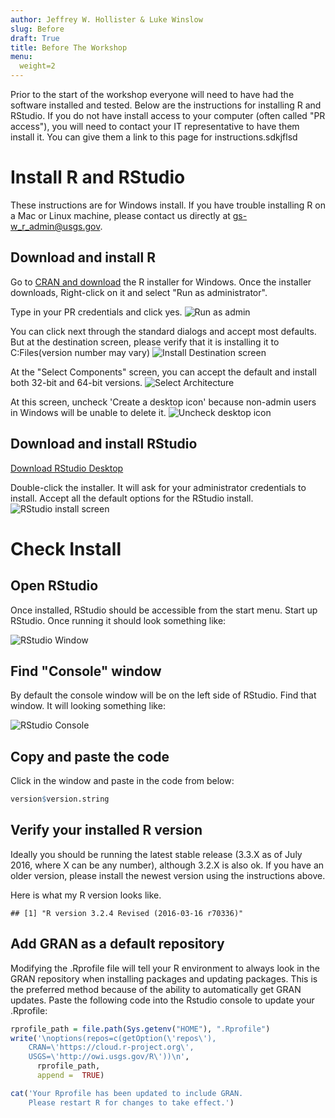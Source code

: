 ```yaml
---
author: Jeffrey W. Hollister & Luke Winslow
slug: Before
draft: True
title: Before The Workshop
menu:
  weight=2
---
```


Prior to the start of the workshop everyone will need to have had the software installed and tested. Below are the instructions for installing R and RStudio. If you do not have install access to your computer (often called "PR access"), you will need to contact your IT representative to have them install it. You can give them a link to this page for instructions.sdkjflsd

Install R and RStudio
=====================

These instructions are for Windows install. If you have trouble installing R on a Mac or Linux machine, please contact us directly at <gs-w_r_admin@usgs.gov>.

Download and install R
----------------------

Go to [CRAN and download](http://cran.rstudio.com/bin/windows/base/) the R installer for Windows. Once the installer downloads, Right-click on it and select "Run as administrator".

Type in your PR credentials and click yes. ![Run as admin](figure/install_open_as_admin.png)

You can click next through the standard dialogs and accept most defaults. But at the destination screen, please verify that it is installing it to C:Files(version number may vary) ![Install Destination screen](figure/install_destination.png)

At the "Select Components" screen, you can accept the default and install both 32-bit and 64-bit versions. ![Select Architecture](figure/install_arch_window.png)

At this screen, uncheck 'Create a desktop icon' because non-admin users in Windows will be unable to delete it. ![Uncheck desktop icon](figure/install_tasks.png)

Download and install RStudio
----------------------------

[Download RStudio Desktop](http://www.rstudio.com/products/rstudio/download/)

Double-click the installer. It will ask for your administrator credentials to install. Accept all the default options for the RStudio install. ![RStudio install screen](figure/install_rstudio.png)

Check Install
=============

Open RStudio
------------

Once installed, RStudio should be accessible from the start menu. Start up RStudio. Once running it should look something like:

![RStudio Window](figure/rstudio.png)

Find "Console" window
---------------------

By default the console window will be on the left side of RStudio. Find that window. It will looking something like:

![RStudio Console](figure/rstudio_console.png)

Copy and paste the code
-----------------------

Click in the window and paste in the code from below:

``` r
version$version.string
```

Verify your installed R version
-------------------------------

Ideally you should be running the latest stable release (3.3.X as of July 2016, where X can be any number), although 3.2.X is also ok. If you have an older version, please install the newest version using the instructions above.

Here is what my R version looks like.

    ## [1] "R version 3.2.4 Revised (2016-03-16 r70336)"

Add GRAN as a default repository
--------------------------------

Modifying the .Rprofile file will tell your R environment to always look in the GRAN repository when installing packages and updating packages. This is the preferred method because of the ability to automatically get GRAN updates. Paste the following code into the Rstudio console to update your .Rprofile:

``` r
rprofile_path = file.path(Sys.getenv("HOME"), ".Rprofile")
write('\noptions(repos=c(getOption(\'repos\'),
    CRAN=\'https://cloud.r-project.org\',
    USGS=\'http://owi.usgs.gov/R\'))\n',
      rprofile_path, 
      append =  TRUE)

cat('Your Rprofile has been updated to include GRAN.
    Please restart R for changes to take effect.')
```
